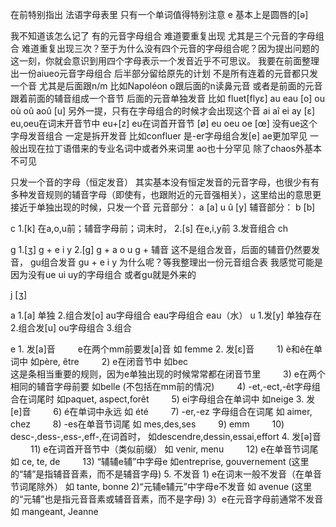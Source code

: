 在前特别指出 法语字母表里 只有一个单词值得特别注意 e 基本上是圆唇的[ə]


我不知道该怎么记了 有的元音字母组合 难道要重复出现 尤其是三个元音的字母组合 难道重复出现三次？至于为什么没有四个元音的字母组合呢？因为提出问题的这一刻，你就会意识到用四个字母表示一个发音近乎不可思议。
我要在前面整理出一份aiueo元音字母组合 后半部分留给原先的计划
不是所有连着的元音都只发一个音 尤其是后面跟n/m 比如Napoléon o跟后面的n读鼻元音 或者是前面的元音跟着前面的辅音组成一个音节 后面的元音单独发音 比如 fluet[flyε]
au eau [o]
ou où oû aoû [u] 另外一提，只有在字母组合的时候才会出现这个音
ai aî ei ay [ɛ]
eu,oeu在词末开音节中 eu+[z] eu在词首开音节 [ø]
eu oeu oe [œ]
没有ue这个字母发音组合 一定是拆开发音 比如confluer 是-er字母组合发[e]
ae更加罕见 一般出现在拉丁语借来的专业名词中或者外来词里
ao也十分罕见 除了chaos外基本不可见

只发一个音的字母（恒定发音）
其实基本没有恒定发音的元音字母，也很少有有多种发音规则的辅音字母（即使有，也跟附近的元音强相关），这里给出的意思更接近于单独出现的时候，只发一个音
元音部分：
a [a]
u û [y]
辅音部分：
b [b]


c 
    1.[k]
        在a,o,u前；辅音字母前；词末时，
    2.[s]
        在e,i,y前
    3.发音组合 ch

g   1.[ʒ]
        g + e i y
    2.[g]
        g + a o u
        g + 辅音 
            这不是组合发音，后面的辅音仍然要发音，
        gu组合发音 gu + e i y      为什么呢？等我整理出一份元音组合表 我感觉可能是因为没有ue ui uy的字母组合 或者gu就是外来的

j   [ʒ]





a   1.[a]
        单独
    2.组合发[o]
        au字母组合
        eau字母组合 eau（水）
u 
    1.发[y]
        单独存在
    2.组合发[u]
        ou字母组合
    3.组合

e
    1. 发[a]音
　　    e在两个mm前要发[a]音 如 femme
    2. 发[ε]音
   　　 1) è和ê在单词中  如père, être
   　　 2) e在闭音节中 如bec  
            这是条相当重要的规则，因为e单独出现的时候常常都在闭音节里 
   　　 3) e在两个相同的辅音字母前要  如belle (不包括在mm前的情况)
   　　 4) -et,-ect,-êt字母组合在词尾时  如paquet, aspect,forêt
   　　 5) ei字母组合在单词中  如neige
    3. 发[e]音
   　　 6) é在单词中永远  如 été
   　　 7) -er,-ez 字母组合在词尾  如 aimer, chez
   　　 8) -es在单音节词尾  如 mes,des,ses 
   　　 9)  emm
   　　 10) desc-,dess-,ess-,eff-,在词首时，  如descendre,dessin,essai,effort
    4. 发[ә]音
   　　 11) e在词首开音节中（类似前缀）  如 venir, menu
   　　 12) e在单音节词尾  如 ce, te, de
   　　 13) “辅辅e辅”中字母e  如entreprise, gouvernement (这里的“辅”是指辅音音素，而不是辅音字母)
    5.  不发音
        1)  e在词末一般不发音（在单音节词尾除外） 如 tante, bonne
        2)“元辅e辅元”中字母e不发音 如 avenue (这里的“元辅”也是指元音音素或辅音音素，而不是字母)
        3）e在元音字母前通常不发音 如 mangeant, Jeanne

 